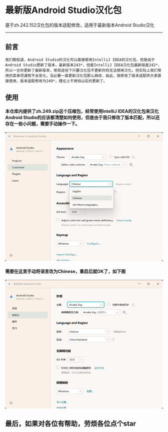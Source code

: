 # 最新版Android Studio汉化包

基于zh.242.152汉化包的版本适配修改，适用于最新版本Android Studio汉化

------

## 前言
```text
我们都知道，Android Studio的汉化可以直接使用IntelliJ IDEA的汉化包，但是由于Android Studio更新了版本，最新版本243*，但是IntelliJ IDEA汉化包最新版是242*，所以一旦你更新了最新版本，常规途径下只要汉化包不更新你将无法使用汉化，但实际上我们常用的菜单项通常不会变化，没必要一直更新汉化包那么麻烦，由此，我修改了版本适配供大家直接使用，版本适配修改为249*，理论上不用怕以后的更新了。
```

## 使用

#### 本仓库内提供了zh.249.zip这个压缩包，经常使用IntelliJ IDEA的汉化包来汉化Android Studio的应该都清楚如何使用，但是由于我只修改了版本匹配，所以还存在一些小问题，需要手动操作一下。

![](./img/en.png)

#### 需要在这里手动将语言改为Chinese，重启后就OK了，如下图

![](./img/zh.png)



## 最后，如果对各位有帮助，劳烦各位点个star